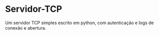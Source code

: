 # Servidor-TCP
Um servidor TCP simples escrito em python, com autenticação e logs de conexão e abertura.
